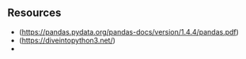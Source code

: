 

## Resources
* (https://pandas.pydata.org/pandas-docs/version/1.4.4/pandas.pdf)
* (https://diveintopython3.net/)
* 